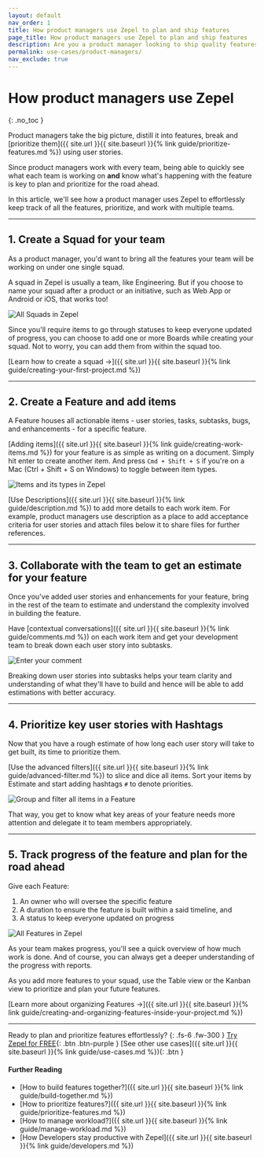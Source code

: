 ```yaml
---
layout: default
nav_order: 1
title: How product managers use Zepel to plan and ship features
page_title: How product managers use Zepel to plan and ship features
description: Are you a product manager looking to ship quality features? See how product managers use Zepel project management tool to prioritize and work with teams to build features
permalink: use-cases/product-managers/
nav_exclude: true
---
```

# How product managers use Zepel
{: .no_toc }

Product managers take the big picture, distill it into features, break and [prioritize them]({{ site.url }}{{ site.baseurl }}{% link guide/prioritize-features.md %}) using user stories.

Since product managers work with every team, being able to quickly see what each team is working on __and__ know what's happening with the feature is key to plan and prioritize for the road ahead.

In this article, we'll see how a product manager uses Zepel to effortlessly keep track of all the features, prioritize, and work with multiple teams.

---

## 1. Create a Squad for your team

As a product manager, you'd want to bring all the features your team will be working on under one single squad. 

A squad in Zepel is usually a team, like Engineering. But if you choose to name your squad after a product or an initiative, such as Web App or Android or iOS, that works too!

![All Squads in Zepel](/guide/assets/uploads/zepel-projects.png "Zepel Squads")

Since you'll require items to go through statuses to keep everyone updated of progress, you can choose to add one or more Boards while creating your squad. Not to worry, you can add them from within the squad too. 

[Learn how to create a squad ->]({{ site.url }}{{ site.baseurl }}{% link guide/creating-your-first-project.md %})

---

## 2. Create a Feature and add items

A Feature houses all actionable items - user stories, tasks, subtasks, bugs, and enhancements - for a specific feature. 

[Adding items]({{ site.url }}{{ site.baseurl }}{% link guide/creating-work-items.md %}) for your feature is as simple as writing on a document. Simply hit enter to create another item. And press ```Cmd + Shift + S``` if you're on a Mac (Ctrl + Shift + S on Windows) to toggle between item types.

![Items and its types in Zepel](/guide/assets/uploads/zepel-items.png "Items in Zepel")

[Use Descriptions]({{ site.url }}{{ site.baseurl }}{% link guide/description.md %}) to add more details to each work item. For example, product managers use description as a place to add acceptance criteria for user stories and attach files below it to share files for further references.

---

## 3. Collaborate with the team to get an estimate for your feature

Once you've added user stories and enhancements for your feature, bring in the rest of the team to estimate and understand the complexity involved in building the feature.

Have [contextual conversations]({{ site.url }}{{ site.baseurl }}{% link guide/comments.md %}) on each work item and get your development team to break down each user story into subtasks.

![Enter your comment](/guide/assets/uploads/zepel-comments.png "Comment text field")

Breaking down user stories into subtasks helps your team clarity and understanding of what they'll have to build and hence will be able to add estimations with better accuracy.

---

## 4. Prioritize key user stories with Hashtags

Now that you have a rough estimate of how long each user story will take to get built, its time to prioritize them.

[Use the advanced filters]({{ site.url }}{{ site.baseurl }}{% link guide/advanced-filter.md %}) to slice and dice all items. Sort your items by Estimate and start adding hashtags ```#``` to denote priorities.

![Group and filter all items in a Feature](/guide/assets/uploads/zepel-hashtag-priorities.png "Group and Filter Items")

That way, you get to know what key areas of your feature needs more attention and delegate it to team members appropriately.

---

## 5. Track progress of the feature and plan for the road ahead

Give each Feature: 
1. An owner who will oversee the specific feature 
2. A duration to ensure the feature is built within a said timeline, and
3. A status to keep everyone updated on progress

![All Features in Zepel](/guide/assets/uploads/zepel-features.png "Zepel Features")

As your team makes progress, you'll see a quick overview of how much work is done. And of course, you can always get a deeper understanding of the progress with reports.

As you add more features to your squad, use the Table view or the Kanban view to prioritize and plan your future features.

[Learn more about organizing Features ->]({{ site.url }}{{ site.baseurl }}{% link guide/creating-and-organizing-features-inside-your-project.md %})

---

Ready to plan and prioritize features effortlessly?
{: .fs-6 .fw-300 }
[Try Zepel for FREE](https://zepel.io/?utm_source=zepelguide&utm_medium=usecases&utm_campaign=build-together){: .btn .btn-purple } 
[See other use cases]({{ site.url }}{{ site.baseurl }}{% link guide/use-cases.md %}){: .btn }

#### Further Reading
- [How to build features together?]({{ site.url }}{{ site.baseurl }}{% link guide/build-together.md %})
- [How to prioritize features?]({{ site.url }}{{ site.baseurl }}{% link guide/prioritize-features.md %})
- [How to manage workload?]({{ site.url }}{{ site.baseurl }}{% link guide/manage-workload.md %})
- [How Developers stay productive with Zepel]({{ site.url }}{{ site.baseurl }}{% link guide/developers.md %})
